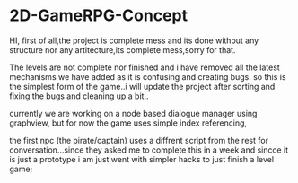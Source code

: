 # 2D-GameRPG-Concept

HI,
first of all,the project is complete mess and its done without any structure nor any artitecture,its complete mess,sorry for that.


The levels are not complete nor finished and i have removed all the latest mechanisms we have added as it is confusing and creating bugs.
so this is the simplest form of the game..i will update the project after sorting and fixing the bugs and cleaning up a bit..

currently we are working on a node based dialogue manager using graphview, but for now the game uses simple index referencing,

the first npc (the pirate/captain) uses a diffrent script from the rest for conversation...since they asked me to complete this in a week and sincce it is just a prototype i am just went with simpler hacks to just finish a level  game;

 
